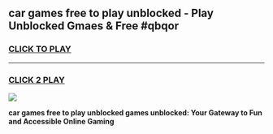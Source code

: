 
## car games free to play unblocked - Play Unblocked Gmaes & Free #qbqor
<h3>
<a href="https://news.freeplayer.one?title=car_games_free_to_play_unblocked&ref=03M">CLICK TO PLAY</a></h3>
<hr>

<h3>
<a href="https://news.freeplayer.one?title=car_games_free_to_play_unblocked&ref=03M">CLICK 2 PLAY</a>
  
</h3>

<a href="https://news.freeplayer.one?title=car_games_free_to_play_unblocked&ref=03M"><img src="https://clearcache.store/games.png"></a>


**car games free to play unblocked games unblocked: Your Gateway to Fun and Accessible Online Gaming**

